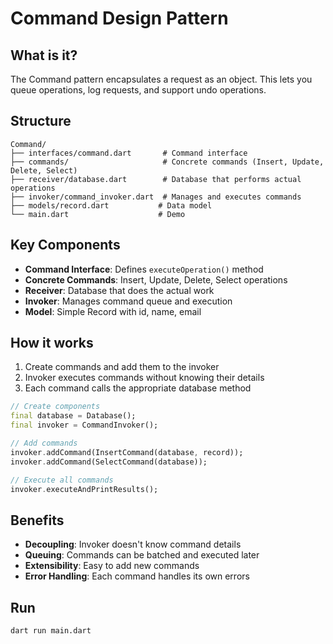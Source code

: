 # Command Design Pattern

## What is it?
The Command pattern encapsulates a request as an object. This lets you queue operations, log requests, and support undo operations.

## Structure

```
Command/
├── interfaces/command.dart       # Command interface
├── commands/                     # Concrete commands (Insert, Update, Delete, Select)
├── receiver/database.dart        # Database that performs actual operations
├── invoker/command_invoker.dart  # Manages and executes commands
├── models/record.dart           # Data model
└── main.dart                    # Demo
```

## Key Components

- **Command Interface**: Defines `executeOperation()` method
- **Concrete Commands**: Insert, Update, Delete, Select operations
- **Receiver**: Database that does the actual work
- **Invoker**: Manages command queue and execution
- **Model**: Simple Record with id, name, email

## How it works

1. Create commands and add them to the invoker
2. Invoker executes commands without knowing their details
3. Each command calls the appropriate database method

```dart
// Create components
final database = Database();
final invoker = CommandInvoker();

// Add commands
invoker.addCommand(InsertCommand(database, record));
invoker.addCommand(SelectCommand(database));

// Execute all commands
invoker.executeAndPrintResults();
```

## Benefits

- **Decoupling**: Invoker doesn't know command details
- **Queuing**: Commands can be batched and executed later
- **Extensibility**: Easy to add new commands
- **Error Handling**: Each command handles its own errors

## Run

```bash
dart run main.dart
```